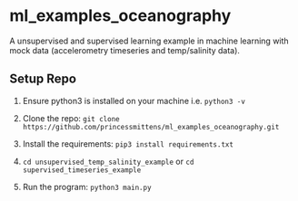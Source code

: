 # ml_examples_oceanography
A unsupervised and supervised learning example in machine learning with mock data (accelerometry timeseries and temp/salinity data). 


## Setup Repo

1. Ensure python3 is installed on your machine i.e. `python3 -v`

2. Clone the repo: `git clone https://github.com/princessmittens/ml_examples_oceanography.git`

3. Install the requirements: `pip3 install requirements.txt`

4. `cd unsupervised_temp_salinity_example` or `cd supervised_timeseries_example`

5. Run the program: `python3 main.py`
